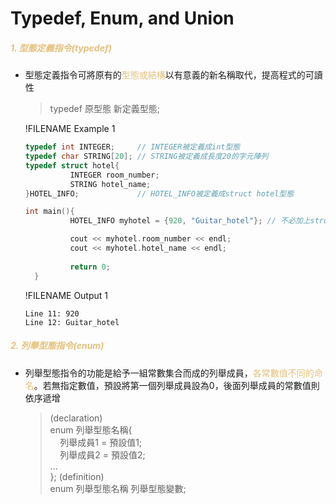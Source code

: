 # Typedef, Enum, and Union

##### <span style="color:#e5c07b">1. 型態定義指令(typedef)</span>

- 型態定義指令可將原有的<span style="color:#e5c07b">型態或結構</span>以有意義的新名稱取代，提高程式的可讀性
  >typedef 原型態 新定義型態;

  !FILENAME Example 1
  ```cpp
  typedef int INTEGER;     // INTEGER被定義成int型態
  typedef char STRING[20]; // STRING被定義成長度20的字元陣列
  typedef struct hotel{
			INTEGER room_number;
			STRING hotel_name;
  }HOTEL_INFO;             // HOTEL_INFO被定義成struct hotel型態

  int main(){
			HOTEL_INFO myhotel = {920, "Guitar_hotel"}; // 不必加上struct

			cout << myhotel.room_number << endl;
			cout << myhotel.hotel_name << endl;
			
			return 0;
	}
	```
  !FILENAME Output 1
  ```
  Line 11: 920
  Line 12: Guitar_hotel
  ```

##### <span style="color:#e5c07b">2. 列舉型態指令(enum)</span>

- 列舉型態指令的功能是給予一組常數集合而成的列舉成員，<span style="color:#e5c07b">各常數值不同的命名</span>。若無指定數值，預設將第一個列舉成員設為0，後面列舉成員的常數值則依序遞增
  >(declaration)  
  >enum 列舉型態名稱{  
	>&nbsp;&nbsp;&nbsp;&nbsp;列舉成員1 = 預設值1;  
	>&nbsp;&nbsp;&nbsp;&nbsp;列舉成員2 = 預設值2;  
	>...  
	>};
	>(definition)    
	>enum 列舉型態名稱 列舉型態變數;

  

